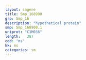```yaml
---
layout: smgene
title: Smp_168900
grp: Smp_16
description: "hypothetical protein"
smp: Smp_168900.1
uniprot: "C1M036"
length:   387
cdd: "ns"
kk: ns
categories: sm
---
```

